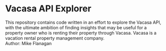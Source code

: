 # Vacasa API Explorer  
This repository contains code written in an effort to explore the Vacasa API, with the ultimate ambition of finding insights that may be useful for a property owner who is renting their property through Vacasa.
Vacasa is a vacation rental property management company.  
Author:
Mike Flanagan
